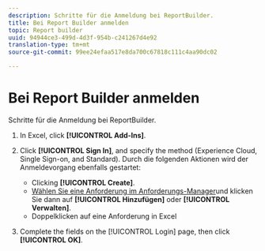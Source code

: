 ```yaml
---
description: Schritte für die Anmeldung bei ReportBuilder.
title: Bei Report Builder anmelden
topic: Report builder
uuid: 94944ce3-499d-4d3f-954b-c241267d4e92
translation-type: tm+mt
source-git-commit: 99ee24efaa517e8da700c67818c111c4aa90dc02

---
```



# Bei Report Builder anmelden

Schritte für die Anmeldung bei ReportBuilder.

1. In Excel, click **[!UICONTROL Add-Ins]**.
1. Click **[!UICONTROL Sign In]**, and specify the method (Experience Cloud, Single Sign-on, and Standard). Durch die folgenden Aktionen wird der Anmeldevorgang ebenfalls gestartet:

   * Clicking **[!UICONTROL Create]**.
   * [Wählen Sie eine Anforderung im Anforderungs-Manager](/help/analyze/report-builder/manage-requests/r-arb-manage-requests.md)und klicken Sie dann auf **[!UICONTROL Hinzufügen]** oder **[!UICONTROL Verwalten]**.
   * Doppelklicken auf eine Anforderung in Excel

1. Complete the fields on the [!UICONTROL Login] page, then click **[!UICONTROL OK]**.

